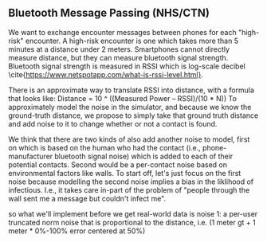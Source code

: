 ## Bluetooth Message Passing (NHS/CTN)

We want to exchange encounter messages between phones for each "high-risk" encounter. A high-risk encounter is one which
takes more than 5 minutes at a distance under 2 meters. Smartphones cannot directly measure distance, but they can measure bluetooth signal strength. 
Bluetooth signal strength is measured in RSSI which is log-scale decibel \cite{https://www.netspotapp.com/what-is-rssi-level.html}.

There is an approximate way to translate RSSI into distance, with a formula that looks like: Distance = 10 ^ ((Measured Power – RSSI)/(10 * N))
To approximately model the noise in the simulator, and because we know the ground-truth distance, we propose to simply take that ground truth 
distance and add noise to it to change whether or not a contact is found. 

We think that there are two kinds of  also add another noise to model, first on which is based on the human who had the contact (i.e., phone-manufacturer bluetooth signal noise) 
which is added to each of their potential contacts. Second would be a per-contact noise based on environmental factors like walls.
To start off, let's just focus on the first noise because modelling the second noise implies a bias in the liklihood of infectious. I.e.,
it takes care in-part of the problem of "people through the wall sent me a message but couldn't infect me".

so what we'll implement before we get real-world data is noise 1: a per-user truncated norm noise that is proportional to the distance, i.e. (1 meter gt + 1 meter * 0%-100% error centered at 50%) 
